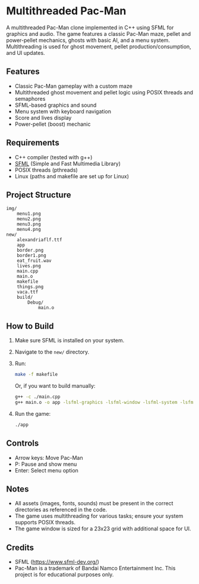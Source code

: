 # Multithreaded Pac-Man

A multithreaded Pac-Man clone implemented in C++ using SFML for graphics and audio. The game features a classic Pac-Man maze, pellet and power-pellet mechanics, ghosts with basic AI, and a menu system. Multithreading is used for ghost movement, pellet production/consumption, and UI updates.

## Features

- Classic Pac-Man gameplay with a custom maze
- Multithreaded ghost movement and pellet logic using POSIX threads and semaphores
- SFML-based graphics and sound
- Menu system with keyboard navigation
- Score and lives display
- Power-pellet (boost) mechanic

## Requirements

- C++ compiler (tested with g++)
- [SFML](https://www.sfml-dev.org/) (Simple and Fast Multimedia Library)
- POSIX threads (pthreads)
- Linux (paths and makefile are set up for Linux)

## Project Structure

```
img/
    menu1.png
    menu2.png
    menu3.png
    menu4.png
new/
    alexandriaflf.ttf
    app
    border.png
    border1.png
    eat_fruit.wav
    lives.png
    main.cpp
    main.o
    makefile
    things.png
    vaca.ttf
    build/
        Debug/
            main.o
```

## How to Build

1. Make sure SFML is installed on your system.
2. Navigate to the `new/` directory.
3. Run:

    ```sh
    make -f makefile
    ```

   Or, if you want to build manually:

    ```sh
    g++ -c ./main.cpp
    g++ main.o -o app -lsfml-graphics -lsfml-window -lsfml-system -lsfml-audio -lpthread
    ```

4. Run the game:

    ```sh
    ./app
    ```

## Controls

- Arrow keys: Move Pac-Man
- P: Pause and show menu
- Enter: Select menu option

## Notes

- All assets (images, fonts, sounds) must be present in the correct directories as referenced in the code.
- The game uses multithreading for various tasks; ensure your system supports POSIX threads.
- The game window is sized for a 23x23 grid with additional space for UI.

## Credits

- SFML (https://www.sfml-dev.org/)
- Pac-Man is a trademark of Bandai Namco Entertainment Inc. This project is for educational purposes only.

